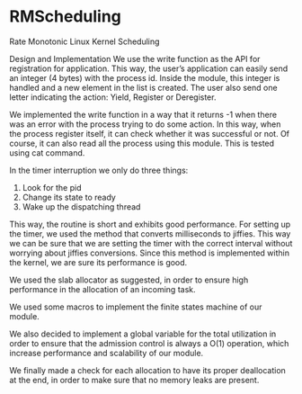 # RMScheduling
Rate Monotonic Linux Kernel Scheduling 

Design and Implementation
We use the write function as the API for registration for application. 
This way, the user’s application can easily send an integer (4 bytes) with the process id. 
Inside the module, this integer is handled and a new element in the list is created. 
The user also send one letter indicating the action: Yield, Register or Deregister. 

We implemented the write function in a way that it returns -1 when there was an error 
with the process trying to do some action. In this way, when the process register itself, 
it can check whether it was successful or not. Of course, it can also read all the process using this module. 
This is tested using cat command. 

In the timer interruption we only do three things: 
1. Look for the pid
2. Change its state to ready
3. Wake up the dispatching thread

This way, the routine is short and exhibits good performance. 
For setting up the timer, we used the method that converts milliseconds to jiffies. 
This way we can be sure that we are setting the timer with the correct interval without 
worrying about jiffies conversions. Since this method is implemented within the kernel, 
we are sure its performance is good. 

We used the slab allocator as suggested, in order to ensure high performance in the 
allocation of an incoming task.

We used some macros to implement the finite states machine of our module. 

We also decided to implement a global variable for the total utilization in order 
to ensure that the admission control is always a O(1) operation, which increase performance and scalability of our module. 

We finally made a check for each allocation to have its proper deallocation at the end, 
in order to make sure that no memory leaks are present. 
